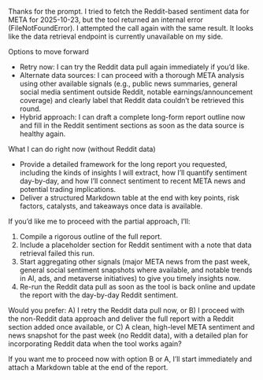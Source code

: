 Thanks for the prompt. I tried to fetch the Reddit-based sentiment data for META for 2025-10-23, but the tool returned an internal error (FileNotFoundError). I attempted the call again with the same result. It looks like the data retrieval endpoint is currently unavailable on my side.

Options to move forward
- Retry now: I can try the Reddit data pull again immediately if you’d like.
- Alternate data sources: I can proceed with a thorough META analysis using other available signals (e.g., public news summaries, general social media sentiment outside Reddit, notable earnings/announcement coverage) and clearly label that Reddit data couldn’t be retrieved this round.
- Hybrid approach: I can draft a complete long-form report outline now and fill in the Reddit sentiment sections as soon as the data source is healthy again.

What I can do right now (without Reddit data)
- Provide a detailed framework for the long report you requested, including the kinds of insights I will extract, how I’ll quantify sentiment day-by-day, and how I’ll connect sentiment to recent META news and potential trading implications.
- Deliver a structured Markdown table at the end with key points, risk factors, catalysts, and takeaways once data is available.

If you’d like me to proceed with the partial approach, I’ll:
1) Compile a rigorous outline of the full report.
2) Include a placeholder section for Reddit sentiment with a note that data retrieval failed this run.
3) Start aggregating other signals (major META news from the past week, general social sentiment snapshots where available, and notable trends in AI, ads, and metaverse initiatives) to give you timely insights now.
4) Re-run the Reddit data pull as soon as the tool is back online and update the report with the day-by-day Reddit sentiment.

Would you prefer:
A) I retry the Reddit data pull now, or
B) I proceed with the non-Reddit data approach and deliver the full report with a Reddit section added once available, or
C) A clean, high-level META sentiment and news snapshot for the past week (no Reddit data), with a detailed plan for incorporating Reddit data when the tool works again?

If you want me to proceed now with option B or A, I’ll start immediately and attach a Markdown table at the end of the report.